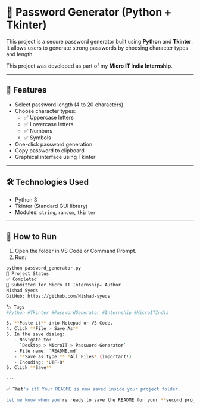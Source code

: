 # 🔐 Password Generator (Python + Tkinter)

This project is a secure password generator built using **Python** and **Tkinter**.  
It allows users to generate strong passwords by choosing character types and length.

This project was developed as part of my **Micro IT India Internship**.

---

## 📌 Features

- Select password length (4 to 20 characters)
- Choose character types:
  - ✅ Uppercase letters
  - ✅ Lowercase letters
  - ✅ Numbers
  - ✅ Symbols
- One-click password generation
- Copy password to clipboard
- Graphical interface using Tkinter

---

## 🛠 Technologies Used

- Python 3
- Tkinter (Standard GUI library)
- Modules: `string`, `random`, `tkinter`

---

## 🚀 How to Run

1. Open the folder in VS Code or Command Prompt.
2. Run:

```bash
python password_generator.py
📁 Project Status
✅ Completed
🎯 Submitted for Micro IT Internship✍️ Author
Nishad Syeds
GitHub: https://github.com/Nishad-syeds

🏷️ Tags
#Python #Tkinter #PasswordGenerator #Internship #MicroITIndia

3. **Paste it** into Notepad or VS Code.
4. Click **File > Save As**
5. In the save dialog:
   - Navigate to:  
     `Desktop > MicroIT > Password-Generator`
   - File name: `README.md`
   - **Save as type:** *All Files* (important!)
   - Encoding: *UTF-8*
6. Click **Save**

---

✅ That's it! Your README is now saved inside your project folder.

Let me know when you're ready to save the README for your **second project** — the File Encryptor!
